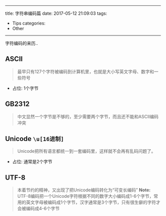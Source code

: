 ------
title: 字符串编码篇
date: 2017-05-12 21:09:03
tags:
  - Tips
categories:
  - Other
------
 字符编码的来历..
<!--more-->

## ASCII
> 最早只有127个字符被编码到计算机里，也就是大小写英文字母、数字和一些符号
- 占位: 1个字节

## GB2312
> 中文显然一个字节是不够的，至少需要两个字节，而且还不能和ASCII编码冲突

## Unicode `\u[16进制]`
> Unicode把所有语言都统一到一套编码里，这样就不会再有乱码问题了。
- 占位: 通常是2个字节

## UTF-8
> 本着节约的精神，又出现了把Unicode编码转化为“可变长编码”
> **Note:** UTF-8编码把一个Unicode字符根据不同的数字大小编码成1-6个字节，常用的英文字母被编码成1个字节，汉字通常是3个字节，只有很生僻的字符才会被编码成4-6个字节
